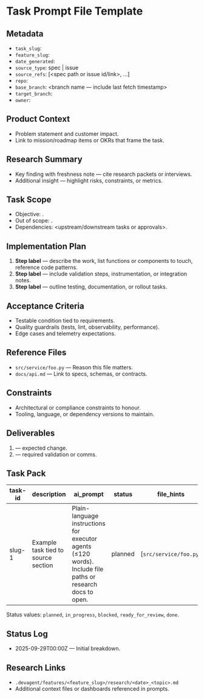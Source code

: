 # Task Prompt File Template

## Metadata
- `task_slug`: <task identifier used for downstream agents>
- `feature_slug`: <feature hub slug>
- `date_generated`: <ISO8601 timestamp>
- `source_type`: spec | issue
- `source_refs`: [<spec path or issue id/link>, ...]
- `repo`: <primary repo or service>
- `base_branch`: <branch name — include last fetch timestamp>
- `target_branch`: <planned working branch name or prefix>
- `owner`: <person or agent responsible for upkeep>

## Product Context
- Problem statement and customer impact.
- Link to mission/roadmap items or OKRs that frame the task.

## Research Summary
- Key finding with freshness note — cite research packets or interviews.
- Additional insight — highlight risks, constraints, or metrics.

## Task Scope
- Objective: <definition of done in one sentence>.
- Out of scope: <what remains untouched>.
- Dependencies: <upstream/downstream tasks or approvals>.

## Implementation Plan
1. **Step label** — describe the work, list functions or components to touch, reference code patterns.
2. **Step label** — include validation steps, instrumentation, or integration notes.
3. **Step label** — outline testing, documentation, or rollout tasks.

## Acceptance Criteria
- Testable condition tied to requirements.
- Quality guardrails (tests, lint, observability, performance).
- Edge cases and telemetry expectations.

## Reference Files
- `src/service/foo.py` — Reason this file matters.
- `docs/api.md` — Link to specs, schemas, or contracts.

## Constraints
- Architectural or compliance constraints to honour.
- Tooling, language, or dependency versions to maintain.

## Deliverables
1. <File or artifact> — expected change.
2. <Test or doc> — required validation or comms.

## Task Pack
| task-id | description | ai_prompt | status | file_hints | context_refs |
| --- | --- | --- | --- | --- | --- |
| slug-1 | Example task tied to source section | Plain-language instructions for executor agents (≤120 words). Include file paths or research docs to open. | planned | [`src/service/foo.py`] | [`spec.md#L42`, `research/2025-09-10_api.md`] |

Status values: `planned`, `in_progress`, `blocked`, `ready_for_review`, `done`.

## Status Log
- 2025-09-29T00:00Z — Initial breakdown.

## Research Links
- `.devagent/features/<feature_slug>/research/<date>_<topic>.md`
- Additional context files or dashboards referenced in prompts.

